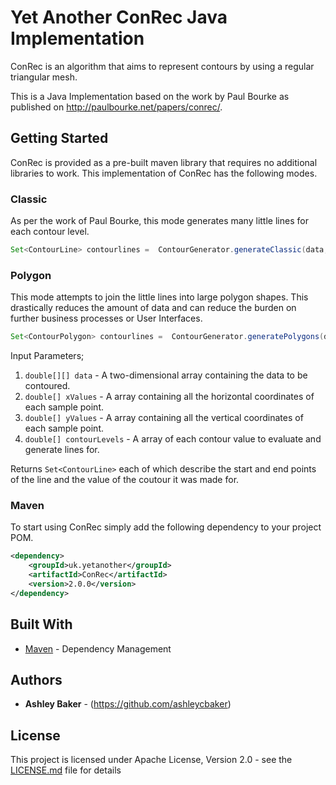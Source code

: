 # Yet Another ConRec Java Implementation
ConRec is an algorithm that aims to represent contours by using a regular triangular mesh. 

This is a Java Implementation based on the work by Paul Bourke as published on http://paulbourke.net/papers/conrec/.     

## Getting Started

ConRec is provided as a pre-built maven library that requires no additional libraries to work. This implementation of ConRec has the following modes.

### Classic
As per the work of Paul Bourke, this mode generates many little lines for each contour level.
```java
Set<ContourLine> contourlines =  ContourGenerator.generateClassic(data, xValues, yValues, contourLevels);
```

### Polygon
This mode attempts to join the little lines into large polygon shapes. This drastically reduces the amount of data and can reduce the burden on further business processes or User Interfaces.
```java
Set<ContourPolygon> contourlines =  ContourGenerator.generatePolygons(data, xValues, yValues, contourLevels);
```

Input Parameters;
1. `double[][] data` - A two-dimensional array containing the data to be contoured.
2. `double[] xValues` - A array containing all the horizontal coordinates of each sample point.
3. `double[] yValues` - A array containing all the vertical coordinates of each sample point.
4. `double[] contourLevels` - A array of each contour value to evaluate and generate lines for.

Returns `Set<ContourLine>` each of which describe the start and end points of the line and the value of the coutour it was made for.

### Maven

To start using ConRec simply add the following dependency to your project POM.

```xml
<dependency>
	<groupId>uk.yetanother</groupId>
	<artifactId>ConRec</artifactId>
	<version>2.0.0</version>
</dependency>
```

## Built With

* [Maven](https://maven.apache.org/) - Dependency Management

## Authors

* **Ashley Baker** - (https://github.com/ashleycbaker)

## License

This project is licensed under Apache License, Version 2.0 - see the [LICENSE.md](LICENSE.md) file for details
